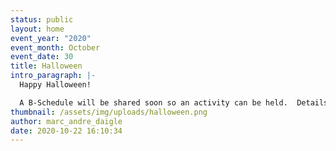 ```yaml
---
status: public
layout: home
event_year: "2020"
event_month: October
event_date: 30
title: Halloween
intro_paragraph: |-
  Happy Halloween!

  A B-Schedule will be shared soon so an activity can be held.  Details to come.
thumbnail: /assets/img/uploads/halloween.png
author: marc_andre_daigle
date: 2020-10-22 16:10:34
---
```

